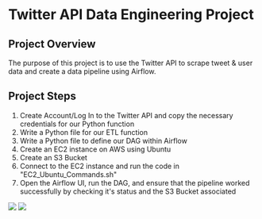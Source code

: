 # Twitter API Data Engineering Project

## Project Overview

The purpose of this project is to use the Twitter API to scrape tweet & user data and create a data pipeline using Airflow.

## Project Steps

1. Create Account/Log In to the Twitter API and copy the necessary credentials for our Python function
2. Write a Python file for our ETL function
3. Write a Python file to define our DAG within Airflow
4. Create an EC2 instance on AWS using Ubuntu
5. Create an S3 Bucket
6. Connect to the EC2 instance and run the code in "EC2_Ubuntu_Commands.sh"
7. Open the Airflow UI, run the DAG, and ensure that the pipeline worked successfully by checking it's status and the S3 Bucket associated

<img src = "Airflow_DAG">
<img src = "Airflow_Grid">
